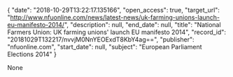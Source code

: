 {
  "date": "2018-10-29T13:22:17.135166", 
  "open_access": true, 
  "target_url": "http://www.nfuonline.com/news/latest-news/uk-farming-unions-launch-eu-manifesto-2014/", 
  "description": null, 
  "end_date": null, 
  "title": "National Farmers Union: UK farming unions' launch EU manifesto 2014", 
  "record_id": "20181029T132217/nvvjM0NnYEOExdT8KbY4ag==", 
  "publisher": "nfuonline.com", 
  "start_date": null, 
  "subject": "European Parliament Elections 2014"
}

None